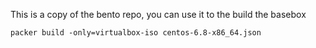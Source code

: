This is a copy of the bento repo, you can use it to the build the basebox


```
packer build -only=virtualbox-iso centos-6.8-x86_64.json
```
